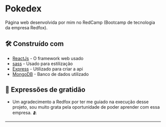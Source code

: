 # Pokedex

Página web desenvolvida por mim no RedCamp (Bootcamp de tecnologia da empresa Redfox).

## 🛠️ Construído com

* [ReactJs](https://pt-br.reactjs.org/) - O framework web usado
* [sass](https://sass-lang.com/) - Usado para estilização
* [Express](http://expressjs.com/pt-br/) - Utilizado para criar a api
* [MongoDB](https://www.mongodb.com/) - Banco de dados utilizado

## 🎁 Expressões de gratidão

* Um agradecimento a Redfox por ter me guiado na execução desse projeto, sou muito grata pela oportunidade de poder aprender com essa empresa. 🫂



---
